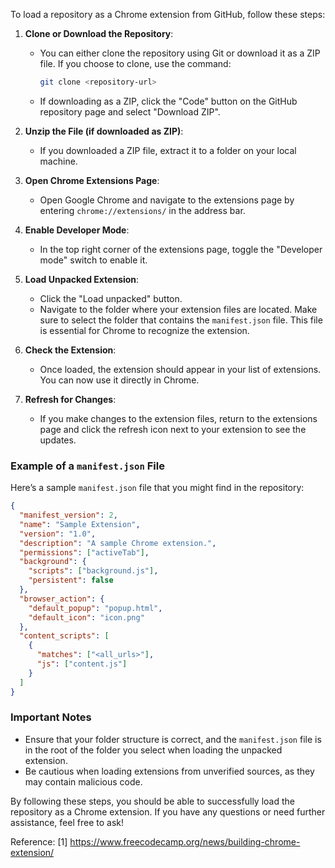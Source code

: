 To load a repository as a Chrome extension from GitHub, follow these steps:

1. **Clone or Download the Repository**:
   - You can either clone the repository using Git or download it as a ZIP file. If you choose to clone, use the command:
     ```bash
     git clone <repository-url>
     ```
   - If downloading as a ZIP, click the "Code" button on the GitHub repository page and select "Download ZIP".

2. **Unzip the File (if downloaded as ZIP)**:
   - If you downloaded a ZIP file, extract it to a folder on your local machine.

3. **Open Chrome Extensions Page**:
   - Open Google Chrome and navigate to the extensions page by entering `chrome://extensions/` in the address bar.

4. **Enable Developer Mode**:
   - In the top right corner of the extensions page, toggle the "Developer mode" switch to enable it.

5. **Load Unpacked Extension**:
   - Click the "Load unpacked" button.
   - Navigate to the folder where your extension files are located. Make sure to select the folder that contains the `manifest.json` file. This file is essential for Chrome to recognize the extension.

6. **Check the Extension**:
   - Once loaded, the extension should appear in your list of extensions. You can now use it directly in Chrome.

7. **Refresh for Changes**:
   - If you make changes to the extension files, return to the extensions page and click the refresh icon next to your extension to see the updates.

### Example of a `manifest.json` File

Here’s a sample `manifest.json` file that you might find in the repository:

```json
{
  "manifest_version": 2,
  "name": "Sample Extension",
  "version": "1.0",
  "description": "A sample Chrome extension.",
  "permissions": ["activeTab"],
  "background": {
    "scripts": ["background.js"],
    "persistent": false
  },
  "browser_action": {
    "default_popup": "popup.html",
    "default_icon": "icon.png"
  },
  "content_scripts": [
    {
      "matches": ["<all_urls>"],
      "js": ["content.js"]
    }
  ]
}
```

### Important Notes

- Ensure that your folder structure is correct, and the `manifest.json` file is in the root of the folder you select when loading the unpacked extension.
- Be cautious when loading extensions from unverified sources, as they may contain malicious code.

By following these steps, you should be able to successfully load the repository as a Chrome extension. If you have any questions or need further assistance, feel free to ask!

Reference:
[1] https://www.freecodecamp.org/news/building-chrome-extension/